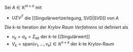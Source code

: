 Sei $A \in \mathbb{R}^{m \times n}$ mit
- $U\Sigma V^T$ die [[Singulärwertzerlegung, SVD|SVD]] von $A$

Die $k$-te Iteration der *Krylov Raum Verfahrens* ist definiert als
- $v_k = \sigma_k = \Sigma_{kk}$ der $k$-te [[Singulärwert]]
- $V_k = \text{span}(v_1, \dots, v_k) \in \mathbb{R}^{n \times k}$ der $k$-te Krylov-Raum